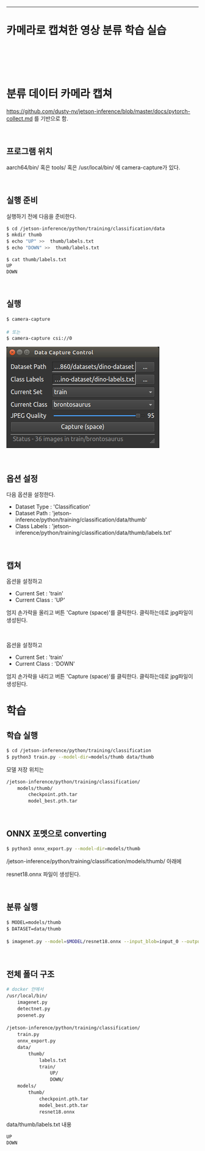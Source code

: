 
-----
# 카메라로 캡쳐한 영상 분류 학습 실습
<br><br><br><br>


# 분류 데이터 카메라 캡쳐

https://github.com/dusty-nv/jetson-inference/blob/master/docs/pytorch-collect.md 를 기반으로 함.

<br>

## 프로그램 위치

aarch64/bin/ 혹은  tools/ 혹은 /usr/local/bin/ 에 camera-capture가 있다.

<br>

## 실행 준비

실행하기 전에 다음을 준비한다.

```bash
$ cd /jetson-inference/python/training/classification/data
$ mkdir thumb
$ echo "UP" >>  thumb/labels.txt
$ echo "DOWN" >>  thumb/labels.txt
```

```
$ cat thumb/labels.txt
UP
DOWN
```

<br>

## 실행

```bash
$ camera-capture

# 또는
$ camera-capture csi://0
```

![Untitled](images/image3.png)

<br>

## 옵션 설정

다음 옵션을 설정한다.

- Dataset Type : 'Classification'
- Dataset Path : 'jetson-inference/python/training/classification/data/thumb'
- Class Labels : 'jetson-inference/python/training/classification/data/thumb/labels.txt'

<br>

## 캡쳐

옵션을 설정하고

- Current Set : 'train'
- Current Class : 'UP'

엄지 손가락을 올리고 버튼 'Capture (space)'를 클릭한다. 클릭하는데로 jpg파일이 생성된다.

<br>

옵션을 설정하고

- Current Set : 'train'
- Current Class : 'DOWN'

엄지 손가락을 내리고 버튼 'Capture (space)'를 클릭한다. 클릭하는데로 jpg파일이 생성된다.


# 학습


## 학습 실행

```bash
$ cd /jetson-inference/python/training/classification
$ python3 train.py --model-dir=models/thumb data/thumb
```

모델 저장 위치는 

```bash
/jetson-inference/python/training/classification/
	models/thumb/
		checkpoint.pth.tar
		model_best.pth.tar
```

<br>

## ONNX 포멧으로 converting

```bash
$ python3 onnx_export.py --model-dir=models/thumb
```

/jetson-inference/python/training/classification/models/thumb/ 아래에 

resnet18.onnx 파일이 생성된다.

<br>

## 분류 실행

```bash
$ MODEL=models/thumb
$ DATASET=data/thumb

$ imagenet.py --model=$MODEL/resnet18.onnx --input_blob=input_0 --output_blob=output_0 --labels=$DATASET/labels.txt csi://0
```
<br>

## 전체 폴더 구조

```bash
# docker 안에서
/usr/local/bin/
	imagenet.py
	detectnet.py
	posenet.py

/jetson-inference/python/training/classification/
	train.py
	onnx_export.py
	data/
		thumb/
			labels.txt
			train/
				UP/
				DOWN/
	models/
		thumb/
			checkpoint.pth.tar
			model_best.pth.tar
			resnet18.onnx
```

data/thumb/labels.txt 내용

```bash
UP
DOWN
```

<br>
